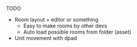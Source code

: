 TODO

* Room layout + editor or something
  - Easy to make rooms by other devs
  - Auto load possible rooms from folder (asset)
* Unit movement with dpad
